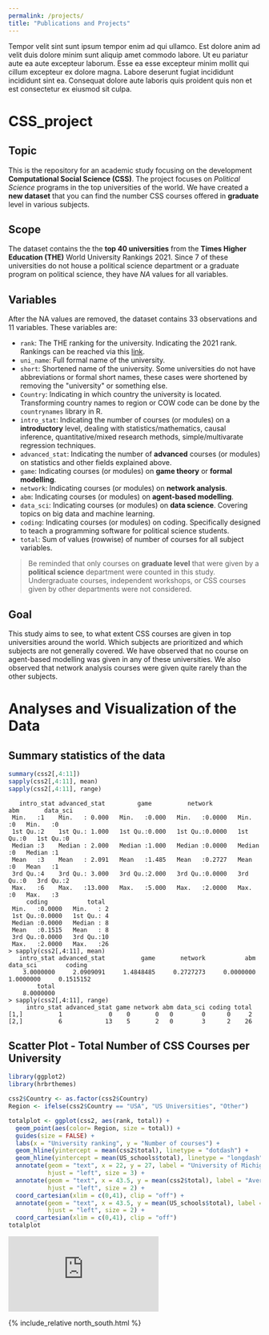 ```yaml
---
permalink: /projects/
title: "Publications and Projects"
---
```


Tempor velit sint sunt ipsum tempor enim ad qui ullamco. Est dolore anim ad velit duis dolore minim sunt aliquip amet commodo labore. Ut eu pariatur aute ea aute excepteur laborum. Esse ea esse excepteur minim mollit qui cillum excepteur ex dolore magna. Labore deserunt fugiat incididunt incididunt sint ea. Consequat dolore aute laboris quis proident quis non et est consectetur ex eiusmod sit culpa.

# CSS_project

## Topic
This is the repository for an academic study focusing on the development **Computational Social Science (CSS)**. The project focuses on *Political Science* programs in the top universities of the world. We have created a **new dataset** that you can find the number CSS courses offered in **graduate** level in various subjects.

## Scope
The dataset contains the the **top 40 universities** from the **Times Higher Education (THE)** World University Rankings 2021. Since 7 of these universities do not house a political science department or a graduate program on political science, they have *NA* values for all variables.

## Variables
After the NA values are removed, the dataset contains 33 observations and 11 variables. These variables are:
  - `rank`: The THE ranking for the university. Indicating the 2021 rank. Rankings can be reached via this [link](https://www.timeshighereducation.com/world-university-rankings/2021/world-ranking#!/page/0/length/25/sort_by/rank/sort_order/asc/cols/stats).
  - `uni_name`: Full formal name of the university.
  - `short`: Shortened name of the university. Some universities do not have abbreviations or formal short names, these cases were shortened by removing the "university" or something else.
  - `Country`: Indicating in which country the university is located. Transforming country names to region or COW code can be done by the `countrynames` library in R.
  - `intro_stat`: Indicating the number of courses (or modules) on a **introductory** level, dealing with statistics/mathematics, causal inference, quantitative/mixed research methods, simple/multivarate regression techniques.
  - `advanced_stat`: Indicating the number of **advanced** courses (or modules) on statistics and other fields explained above.
  - `game`: Indicating courses (or modules) on **game theory** or **formal modelling**.
  - `network`: Indicating courses (or modules) on **network analysis**.
  - `abm`: Indicating courses (or modules) on **agent-based modelling**.
  - `data_sci`: Indicating courses (or modules) on **data science**. Covering topics on big data and machine learning.
  - `coding`: Indicating courses (or modules) on coding. Specifically designed to teach a programming software for political science students.
  - `total`: Sum of values (rowwise) of number of courses for all subject variables.

> Be reminded that only courses on **graduate level** that were given by a **political science** department were counted in this study. Undergraduate courses, independent workshops, or CSS courses given by other departments were not considered.

## Goal
This study aims to see, to what extent CSS courses are given in top universities around the world. Which subjects are prioritized and which subjects are not generally covered. We have observed that no course on agent-based modelling was given in any of these universities. We also observed that network analysis courses were given quite rarely than the other subjects.

# Analyses and Visualization of the Data 

## Summary statistics of the data

```r 
summary(css2[,4:11])
sapply(css2[,4:11], mean)
sapply(css2[,4:11], range)
```
```
   intro_stat advanced_stat         game          network            abm       data_sci
 Min.   :1    Min.   : 0.000   Min.   :0.000   Min.   :0.0000   Min.   :0   Min.   :0  
 1st Qu.:2    1st Qu.: 1.000   1st Qu.:0.000   1st Qu.:0.0000   1st Qu.:0   1st Qu.:0  
 Median :3    Median : 2.000   Median :1.000   Median :0.0000   Median :0   Median :1  
 Mean   :3    Mean   : 2.091   Mean   :1.485   Mean   :0.2727   Mean   :0   Mean   :1  
 3rd Qu.:4    3rd Qu.: 3.000   3rd Qu.:2.000   3rd Qu.:0.0000   3rd Qu.:0   3rd Qu.:2  
 Max.   :6    Max.   :13.000   Max.   :5.000   Max.   :2.0000   Max.   :0   Max.   :3  
     coding           total   
 Min.   :0.0000   Min.   : 2  
 1st Qu.:0.0000   1st Qu.: 4  
 Median :0.0000   Median : 8  
 Mean   :0.1515   Mean   : 8  
 3rd Qu.:0.0000   3rd Qu.:10  
 Max.   :2.0000   Max.   :26  
> sapply(css2[,4:11], mean)
   intro_stat advanced_stat          game       network           abm      data_sci        coding 
    3.0000000     2.0909091     1.4848485     0.2727273     0.0000000     1.0000000     0.1515152 
        total 
    8.0000000 
> sapply(css2[,4:11], range)
     intro_stat advanced_stat game network abm data_sci coding total
[1,]          1             0    0       0   0        0      0     2
[2,]          6            13    5       2   0        3      2    26
```

## Scatter Plot - Total Number of CSS Courses per University

```r
library(ggplot2)
library(hrbrthemes)

css2$Country <- as.factor(css2$Country)
Region <- ifelse(css2$Country == "USA", "US Universities", "Other")

totalplot <- ggplot(css2, aes(rank, total)) +
  geom_point(aes(color= Region, size = total)) +
  guides(size = FALSE) +
  labs(x = "University ranking", y = "Number of courses") +
  geom_hline(yintercept = mean(css2$total), linetype = "dotdash") +
  geom_hline(yintercept = mean(US_schools$total), linetype = "longdash") +
  annotate(geom = "text", x = 22, y = 27, label = "University of Michigan", 
           hjust = "left", size = 3) +
  annotate(geom = "text", x = 43.5, y = mean(css2$total), label = "Average number of courses (8)", 
           hjust = "left", size = 2) +
  coord_cartesian(xlim = c(0,41), clip = "off") +
  annotate(geom = "text", x = 43.5, y = mean(US_schools$total), label = "Average number of courses in US (9.5)", 
           hjust = "left", size = 2) +
  coord_cartesian(xlim = c(0,41), clip = "off")
totalplot
```
![Rplot05.pdf](https://github.com/egemenbuyukkaya/egemenbuyukkaya.github.io/files/6409417/Rplot05.pdf)

{% include_relative north_south.html %}

